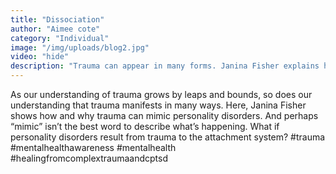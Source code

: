 ```yaml
---
title: "Dissociation"
author: "Aimee cote"
category: "Individual"
image: "/img/uploads/blog2.jpg"
video: "hide"
description: "Trauma can appear in many forms. Janina Fisher explains how dissociation and personality disorders may stem from wounds in the attachment system."
---
```

As our understanding of trauma grows by leaps and bounds, so does our understanding that trauma manifests in many ways. Here, Janina Fisher shows how and why trauma can mimic personality disorders. And perhaps “mimic” isn’t the best word to describe what’s happening. What if personality disorders result from trauma to the attachment system? #trauma #mentalhealthawareness #mentalhealth #healingfromcomplextraumaandcptsd
